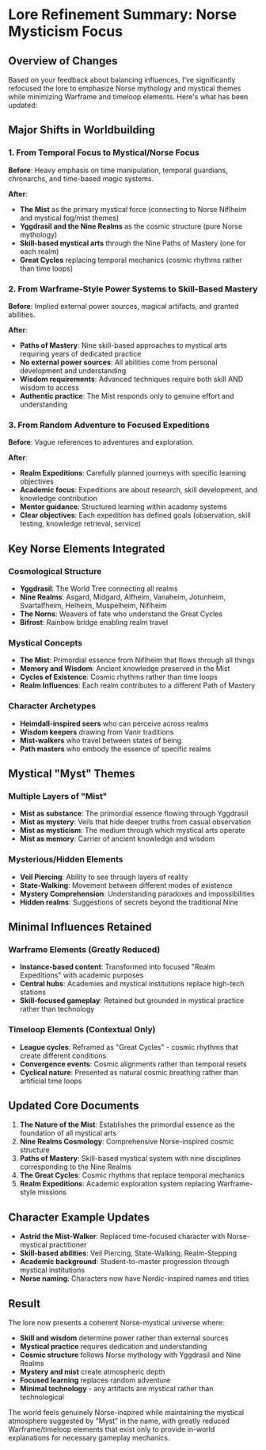 # Lore Refinement Summary: Norse Mysticism Focus

## Overview of Changes

Based on your feedback about balancing influences, I've significantly refocused the lore to emphasize Norse mythology and mystical themes while minimizing Warframe and timeloop elements. Here's what has been updated:

## Major Shifts in Worldbuilding

### 1. From Temporal Focus to Mystical/Norse Focus

**Before**: Heavy emphasis on time manipulation, temporal guardians, chronarchs, and time-based magic systems.

**After**: 
- **The Mist** as the primary mystical force (connecting to Norse Niflheim and mystical fog/mist themes)
- **Yggdrasil and the Nine Realms** as the cosmic structure (pure Norse mythology)
- **Skill-based mystical arts** through the Nine Paths of Mastery (one for each realm)
- **Great Cycles** replacing temporal mechanics (cosmic rhythms rather than time loops)

### 2. From Warframe-Style Power Systems to Skill-Based Mastery

**Before**: Implied external power sources, magical artifacts, and granted abilities.

**After**:
- **Paths of Mastery**: Nine skill-based approaches to mystical arts requiring years of dedicated practice
- **No external power sources**: All abilities come from personal development and understanding
- **Wisdom requirements**: Advanced techniques require both skill AND wisdom to access
- **Authentic practice**: The Mist responds only to genuine effort and understanding

### 3. From Random Adventure to Focused Expeditions

**Before**: Vague references to adventures and exploration.

**After**:
- **Realm Expeditions**: Carefully planned journeys with specific learning objectives
- **Academic focus**: Expeditions are about research, skill development, and knowledge contribution
- **Mentor guidance**: Structured learning within academy systems
- **Clear objectives**: Each expedition has defined goals (observation, skill testing, knowledge retrieval, service)

## Key Norse Elements Integrated

### Cosmological Structure
- **Yggdrasil**: The World Tree connecting all realms
- **Nine Realms**: Asgard, Midgard, Alfheim, Vanaheim, Jotunheim, Svartalfheim, Helheim, Muspelheim, Niflheim
- **The Norns**: Weavers of fate who understand the Great Cycles
- **Bifrost**: Rainbow bridge enabling realm travel

### Mystical Concepts
- **The Mist**: Primordial essence from Niflheim that flows through all things
- **Memory and Wisdom**: Ancient knowledge preserved in the Mist
- **Cycles of Existence**: Cosmic rhythms rather than time loops
- **Realm Influences**: Each realm contributes to a different Path of Mastery

### Character Archetypes
- **Heimdall-inspired seers** who can perceive across realms
- **Wisdom keepers** drawing from Vanir traditions
- **Mist-walkers** who travel between states of being
- **Path masters** who embody the essence of specific realms

## Mystical "Myst" Themes

### Multiple Layers of "Mist"
- **Mist as substance**: The primordial essence flowing through Yggdrasil
- **Mist as mystery**: Veils that hide deeper truths from casual observation
- **Mist as mysticism**: The medium through which mystical arts operate
- **Mist as memory**: Carrier of ancient knowledge and wisdom

### Mysterious/Hidden Elements
- **Veil Piercing**: Ability to see through layers of reality
- **State-Walking**: Movement between different modes of existence
- **Mystery Comprehension**: Understanding paradoxes and impossibilities
- **Hidden realms**: Suggestions of secrets beyond the traditional Nine

## Minimal Influences Retained

### Warframe Elements (Greatly Reduced)
- **Instance-based content**: Transformed into focused "Realm Expeditions" with academic purposes
- **Central hubs**: Academies and mystical institutions replace high-tech stations
- **Skill-focused gameplay**: Retained but grounded in mystical practice rather than technology

### Timeloop Elements (Contextual Only)
- **League cycles**: Reframed as "Great Cycles" - cosmic rhythms that create different conditions
- **Convergence events**: Cosmic alignments rather than temporal resets
- **Cyclical nature**: Presented as natural cosmic breathing rather than artificial time loops

## Updated Core Documents

1. **The Nature of the Mist**: Establishes the primordial essence as the foundation of all mystical arts
2. **Nine Realms Cosmology**: Comprehensive Norse-inspired cosmic structure
3. **Paths of Mastery**: Skill-based mystical system with nine disciplines corresponding to the Nine Realms
4. **The Great Cycles**: Cosmic rhythms that replace temporal mechanics
5. **Realm Expeditions**: Academic exploration system replacing Warframe-style missions

## Character Example Updates

- **Astrid the Mist-Walker**: Replaced time-focused character with Norse-mystical practitioner
- **Skill-based abilities**: Veil Piercing, State-Walking, Realm-Stepping
- **Academic background**: Student-to-master progression through mystical institutions
- **Norse naming**: Characters now have Nordic-inspired names and titles

## Result

The lore now presents a coherent Norse-mystical universe where:
- **Skill and wisdom** determine power rather than external sources
- **Mystical practice** requires dedication and understanding
- **Cosmic structure** follows Norse mythology with Yggdrasil and Nine Realms
- **Mystery and mist** create atmospheric depth
- **Focused learning** replaces random adventure
- **Minimal technology** - any artifacts are mystical rather than technological

The world feels genuinely Norse-inspired while maintaining the mystical atmosphere suggested by "Myst" in the name, with greatly reduced Warframe/timeloop elements that exist only to provide in-world explanations for necessary gameplay mechanics.
